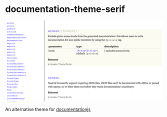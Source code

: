 # documentation-theme-serif

![](screenshot.png)

An alternative theme for [documentationjs](https://github.com/documentationjs)
